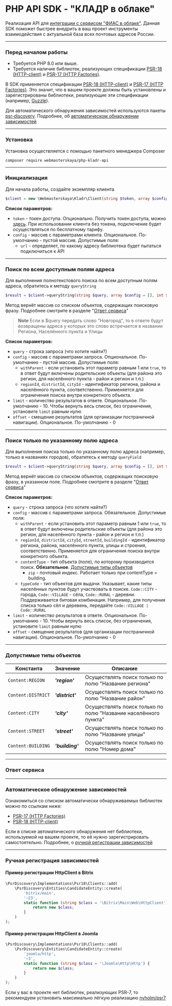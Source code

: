 # PHP API SDK - "КЛАДР в облаке"

Реализация API для [интеграции с сервисом "ФИАС в облаке"](https://kladr-api.ru/).
Данная SDK поможет быстрее внедрить в ваш проект инструменты взаимодействия с актуальной база всех почтовых адресов России.

---

### Перед началом работы

- Требуется PHP 8.0 или выше.
- Требуется наличие библиотек, реализующих спецификации [PSR-18 (HTTP-client)](https://www.php-fig.org/psr/psr-18/) и [PSR-17 (HTTP Factories)](https://www.php-fig.org/psr/psr-17/).

В SDK применяется спецификации [PSR-18 (HTTP-client)](https://www.php-fig.org/psr/psr-18/) и [PSR-17 (HTTP Factories)](https://www.php-fig.org/psr/psr-17/).
Это значит, что в вашем проекте должны быть установлены и зарегистрированы библиотеки, реализующие эти спецификации (например, [Guzzle](https://github.com/guzzle/guzzle)).

Для автоматического обнаружения зависимостей используются пакеты [psr-discovery](https://github.com/psr-discovery). Подробнее, об [автоматическом обнаружении зависимостей](#автоматическое-обнаружение-зависимостей)

---

### Установка

Установка осуществляется с помощью пакетного менеджера Composer

```shell
composer require webmasterskaya/php-kladr-api
```

---

### Инициализация

Для начала работы, создайте экземпляр клиента

```php
$client = new \Webmasterskaya\Kladr\Client(string $token, array $config => []);
```

**Список параметров:**

- `token` - токен доступа. Опционально. Получить токен доступа, можно [здесь](https://kladr-api.ru/prices). При использовании клиента без токена, подключение будет осуществляться по бесплатному тарифу.
- `config` - массив с параметрами клиента. Опциональное. По-умолчанию - пустой массив. Допустимые поля:
    - `url` - определяет, по какому адресу библиотека будет пытаться подключиться к API

---

### Поиск по всем доступным полям адреса

Для выполнения полнотекстового поиска по всем доступным полям адреса, обратитесь к методу `queryString`

```php
$result = $client->queryString(string $query, array $config = [], int $limit = 10, int $offset = 0);
```

Метод вернёт массив со списком объектов, содержащих поисковую фразу. Подробнее смотрите в разделе "[Ответ сервиса](#ответ-сервиса)"

> **Note**
> Если в $query передать слово "Новгород", то в ответе будут возвращены адреса у которых это слово встречается в названии Региона, Населённого пункта и Улицы

**Список параметров:**

- `query` - строка запроса (что хотите найти?)
- `config` - массив с параметрами запроса. Опциональное. По-умолчанию - пустой массив. Допустимые поля:
    - `withParent` - если установить этот параметр равным 1 или `true`, то в ответ будут включены родительские объекты (для района это регион, для населённого пункта - район и регион и т.п.)
    - `regionId`, `districtId`, `cityId` - идентификатор региона, района и населённого пункта, соответственно. Применяется для ограничения поиска внутри конкретного объекта.
- `limit` - количество результатов в ответе. Опциональное. По-умолчанию - 10. Чтобы вернуть весь список, без ограничения, установите `limit` равным нулю
- `offset` - смещение результатов (для организации постраничной навигации). Опциональное. По-умолчанию - 0

---

### Поиск только по указанному полю адреса

Для выполнения поиска только по указанному полю адреса (например, только в названиях городов), обратитесь к методу `queryField`

```php
$result = $client->queryString(string $query, array $config = [], int $limit = 10, int $offset = 0);
```

Метод вернёт массив со списком объектов, содержащих поисковую фразу, в указанном поле. Подробнее смотрите в разделе "[Ответ сервиса](#ответ-сервиса)"

**Список параметров:**

- `query` - строка запроса (что хотите найти?)
- `config` - массив с параметрами запроса. Обязательное. Допустимые поля:
    - `withParent` - если установить этот параметр равным 1 или `true`, то в ответ будут включены родительские объекты (для района это регион, для населённого пункта - район и регион и т.п.)
    - `regionId`, `districtId`, `cityId`, `streetId`, `buildingId` - идентификатор региона, района, населённого пункта, улицы и строения, соответственно. Применяется для ограничения поиска внутри конкретного объекта.
    - `contentType` - тип объекта (поле), по которому производится поиск. **Обязательное**. [Допустимые типы объектов](#допустимые-типы-объектов)
        - `zip` - почтовый индекс. Работает только при contentType = building.
    - `typeCode` - тип объектов для выдачи. Указывает, какие типы населённых пунктов будут участвовать в поиске. `Code::CITY` - города, `Code::VILLAGE` - сёла, `Code::RURAL` - деревни. Поддерживается битовая комбинация. Например, для
      получения списка только сёл и деревень, передайте `Code::VILLAGE | Code::RURAL`
- `limit` - количество результатов в ответе. Опциональное. По-умолчанию - 10. Чтобы вернуть весь список, без ограничения, установите `limit` равным нулю
- `offset` - смещение результатов (для организации постраничной навигации). Опциональное. По-умолчанию - 0

---

### Допустимые типы объектов

| Константа          | Значение         | Описание                                                        |
|--------------------|------------------|-----------------------------------------------------------------|
| `Content:REGION`   | **_'region'_**   | Осуществлять поиск только по полю "Название региона"            |
| `Content:DISTRICT` | **_'district'_** | Осуществлять поиск только по полю "Название район"              |
| `Content:CITY`     | **_'city'_**     | Осуществлять поиск только по полю "Название населённого пункта" |
| `Content:STREET`   | **_'street'_**   | Осуществлять поиск только по полю "Название улицы"              |
| `Content:BUILDING` | **_'building'_** | Осуществлять поиск только по полю "Номер дома"                  |

---

### Ответ сервиса

---

### Автоматическое обнаружение зависимостей

Ознакомиться со списком автоматически обнаруживаемых библиотек можно по ссылкам ниже:

- [PSR-17 (HTTP Factories)](https://github.com/psr-discovery/http-factory-implementations?tab=readme-ov-file#implementations)
- [PSR-18 (HTTP-client)](https://github.com/psr-discovery/http-client-implementations?tab=readme-ov-file#implementations)

Если в списке автоматического обнаружения нет библиотеки, используемой на вашем проекте, то её нужно зарегистрировать самостоятельно. Подробнее, о [ручной регистрации зависимостей](#ручная-регистрация-зависимостей)

---

### Ручная регистрация зависимостей

#### Пример регистрации HttpClient в Bitrix

```php
\PsrDiscovery\Implementations\Psr18\Clients::add(
    \PsrDiscovery\Entities\CandidateEntity::create(
        'bitrix/main',
        '~23',
        static function (string $class = '\Bitrix\Main\Web\HttpClient') {
            return new $class;
        }
    )
);
```

#### Пример регистрации HttpClient в Joomla

```php
\PsrDiscovery\Implementations\Psr18\Clients::add(
    \PsrDiscovery\Entities\CandidateEntity::create(
        'joomla/http',
        '~3',
        static function (string $class = '\Joomla\Http\Http') {
            return new $class;
        }
    )
);
```

Если у вас в проекте нет библиотек, реализующих PSR-7, то рекомендуем установить максимально лёгкую реализацию [nyholm/psr7](https://github.com/Nyholm/psr7)